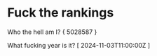 # Fuck the rankings

Who the hell am I?
{ 5028587 }

What fucking year is it?
[ 2024-11-03T11:00:00Z ]
